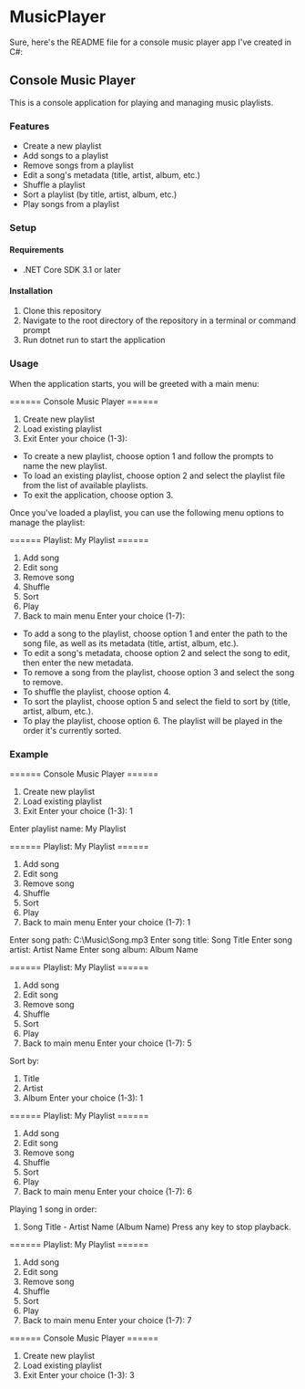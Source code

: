 # MusicPlayer
Sure, here's the README file for a console music player app I've created in C#:

## Console Music Player

This is a console application for playing and managing music playlists.

### Features

- Create a new playlist
- Add songs to a playlist
- Remove songs from a playlist
- Edit a song's metadata (title, artist, album, etc.)
- Shuffle a playlist
- Sort a playlist (by title, artist, album, etc.)
- Play songs from a playlist

### Setup

#### Requirements

- .NET Core SDK 3.1 or later

#### Installation

1. Clone this repository
2. Navigate to the root directory of the repository in a terminal or command prompt
3. Run dotnet run to start the application

### Usage

When the application starts, you will be greeted with a main menu:


====== Console Music Player ======
1. Create new playlist
2. Load existing playlist
3. Exit
Enter your choice (1-3):


- To create a new playlist, choose option 1 and follow the prompts to name the new playlist.
- To load an existing playlist, choose option 2 and select the playlist file from the list of available playlists.
- To exit the application, choose option 3.

Once you've loaded a playlist, you can use the following menu options to manage the playlist:


====== Playlist: My Playlist ======
1. Add song
2. Edit song
3. Remove song
4. Shuffle
5. Sort
6. Play
7. Back to main menu
Enter your choice (1-7):


- To add a song to the playlist, choose option 1 and enter the path to the song file, as well as its metadata (title, artist, album, etc.).
- To edit a song's metadata, choose option 2 and select the song to edit, then enter the new metadata.
- To remove a song from the playlist, choose option 3 and select the song to remove.
- To shuffle the playlist, choose option 4.
- To sort the playlist, choose option 5 and select the field to sort by (title, artist, album, etc.).
- To play the playlist, choose option 6. The playlist will be played in the order it's currently sorted.

### Example


====== Console Music Player ======
1. Create new playlist
2. Load existing playlist
3. Exit
Enter your choice (1-3): 1

Enter playlist name: My Playlist

====== Playlist: My Playlist ======
1. Add song
2. Edit song
3. Remove song
4. Shuffle
5. Sort
6. Play
7. Back to main menu
Enter your choice (1-7): 1

Enter song path: C:\Music\Song.mp3
Enter song title: Song Title
Enter song artist: Artist Name
Enter song album: Album Name

====== Playlist: My Playlist ======
1. Add song
2. Edit song
3. Remove song
4. Shuffle
5. Sort
6. Play
7. Back to main menu
Enter your choice (1-7): 5

Sort by:
1. Title
2. Artist
3. Album
Enter your choice (1-3): 1

====== Playlist: My Playlist ======
1. Add song
2. Edit song
3. Remove song
4. Shuffle
5. Sort
6. Play
7. Back to main menu
Enter your choice (1-7): 6

Playing 1 song in order:
  1. Song Title - Artist Name (Album Name)
Press any key to stop playback.

====== Playlist: My Playlist ======
1. Add song
2. Edit song
3. Remove song
4. Shuffle
5. Sort
6. Play
7. Back to main menu
Enter your choice (1-7): 7

====== Console Music Player ======
1. Create new playlist
2. Load existing playlist
3. Exit
Enter your choice (1-3): 3
